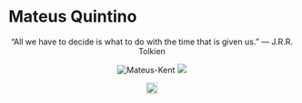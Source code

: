 # Mateus Quintino 
<p align="center">
“All we have to decide is what to do with the time that is given us.” 
    ― J.R.R. Tolkien 
  <p>
  
  

<p align="center">
    
<img src="https://github-readme-stats.vercel.app/api/?username=Mateus-Kent&show_icons=true&title_color=fff&icon_color=79ff97&text_color=9f9f9f&bg_color=151515" alt="Mateus-Kent"/> 
<img src="https://github-readme-stats.vercel.app/api/top-langs/?username=Mateus-Kent&theme=nightowl&layout=compact&langs_count=8"/>
</p>
    

<p align="center">    
<a href="https://www.linkedin.com/in/mateusqsantos/" target="blank"><img align="center" src="https://www.flaticon.com/svg/vstatic/svg/179/179330.svg?token=exp=1618487558~hmac=71e08710c20222f43c23e9f275977ddd" alt="Mateus-Kent" height="20" width="20" /></a>
</p>



